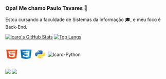 ### Opa! Me chamo Paulo Tavares 👋

Estou cursando a faculdade de Sistemas da Informação 🎓, e meu foco é Back-End.

[![Icaro's GitHub Stats](https://github-readme-stats.vercel.app/api?username=Paulotavaresf&theme=github_dark&show_icons=true)](https://github.com/IcaroMoreir4/github-readme-stats)
[![Top Langs](https://github-readme-stats.vercel.app/api/top-langs/?username=Paulotavaresf&layout=compact&theme=github_dark)](https://github.com/IcaroMoreir4/github-readme-stats)

<div style="display: inline_block"><br>
  <img align="center" alt="Icaro-HTML" height="30" width="40" src="https://raw.githubusercontent.com/devicons/devicon/master/icons/html5/html5-original.svg">
  <img align="center" alt="Icaro-CSS" height="30" width="40" src="https://raw.githubusercontent.com/devicons/devicon/master/icons/css3/css3-original.svg">
  <img align="center" alt="Icaro-Python" height="30" width="40" src="https://raw.githubusercontent.com/devicons/devicon/master/icons/python/python-original.svg">
  <img align="center" alt="Icaro-Python" height="30" width="30" src="https://git-scm.com/images/logos/downloads/Git-Icon-1788C.png">
</div>
  
  ##

<div>
  <a href="https://instagram.com/_paulotavaresf_" target="_blank"><img src="https://img.shields.io/badge/-Instagram-%23E4405F?style=for-the-badge&logo=instagram&logoColor=white" target="_blank"></a>
  <a href="https://discord.com/channels/@paulotavaresf" target="_blank"><img src="https://img.shields.io/badge/Discord-7289DA?style=for-the-badge&logo=discord&logoColor=white" target="_blank"></a> 
</div>
 
